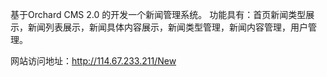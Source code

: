 基于Orchard CMS 2.0 的开发一个新闻管理系统。
功能具有：首页新闻类型展示，新闻列表展示，新闻具体内容展示，新闻类型管理，新闻内容管理，用户管理。

网站访问地址：http://114.67.233.211/New
